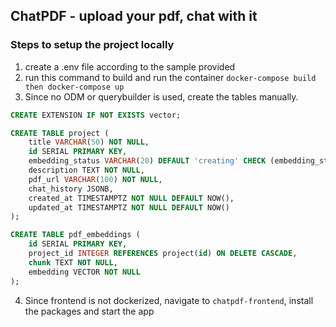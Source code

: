 ## ChatPDF - upload your pdf, chat with it

### Steps to setup the project locally
1. create a .env file according to the sample provided
2. run this command to build and run the container `docker-compose build then docker-compose up`
3. Since no ODM or querybuilder is used, create the tables manually. 
```sql
CREATE EXTENSION IF NOT EXISTS vector;
```

```sql
CREATE TABLE project ( 
	title VARCHAR(50) NOT NULL, 
	id SERIAL PRIMARY KEY, 
	embedding_status VARCHAR(20) DEFAULT 'creating' CHECK (embedding_status IN ('creating', 'failed', 'created')), 
	description TEXT NOT NULL, 
	pdf_url VARCHAR(100) NOT NULL, 
	chat_history JSONB, 
	created_at TIMESTAMPTZ NOT NULL DEFAULT NOW(), 
	updated_at TIMESTAMPTZ NOT NULL DEFAULT NOW() 
);
```

```sql
CREATE TABLE pdf_embeddings ( 
	id SERIAL PRIMARY KEY, 
	project_id INTEGER REFERENCES project(id) ON DELETE CASCADE, 
	chunk TEXT NOT NULL, 
	embedding VECTOR NOT NULL 
);
```
4. Since frontend is not dockerized, navigate to `chatpdf-frontend`, install the packages and start the app




